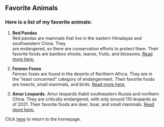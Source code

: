 ## Favorite Animals
### Here is a list of my favorite animals:

1. **Red Pandas**  
  Red pandas are mammals that live in the eastern Himalayas and southwestern China. They  
  are endangered, so there are conservation efforts to protect them. Their favorite foods are 
  bamboo shoots, leaves, fruits, and blossoms. [Read more here.](https://en.wikipedia.org/wiki/Red_panda)
  
2. **Fennec Foxes**   
  Fennec foxes are found in the deserts of Northern Africa. They are in the "least concerned" 
  category of endangerment. Their favorite foods are insects, small mammals, and birds. [Read more here.](https://en.wikipedia.org/wiki/Fennec_fox)
  
3. **Amur Leopards**. 
  Amur leopards ihabit southeastern Russia and northern China. They are critically endangered, 
  with only around 110 leopards as of 2021. Their favorite foods are deer, boar, and small mammals.
  [Read more here.](https://www.thewildlifediaries.com/all-wild-cat-species-and-where-to-find-them/)
  
  Click [here](README.md) to return to the homepage.
